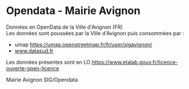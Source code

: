 # Opendata - Mairie Avignon
Données en OpenData de la Ville d'Avignon (FR)  
Les données sont poussées par la Ville d'Avignon puis consommées par : 
- umap https://umap.openstreetmap.fr/fr/user/sigavignon/
- www.datasud.fr

Les données présentes sont en LO https://www.etalab.gouv.fr/licence-ouverte-open-licence

Mairie Avignon
SIG/Opendata
